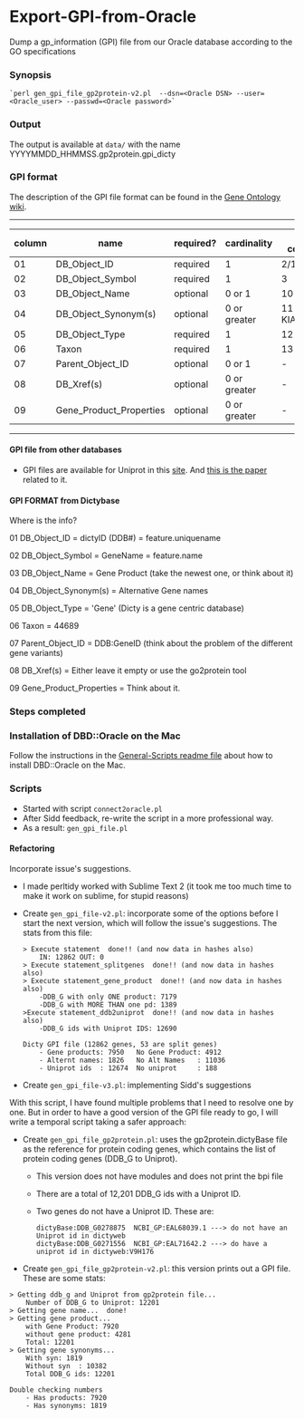 Export-GPI-from-Oracle
======================

Dump a gp_information (GPI) file from our Oracle database according to the GO specifications

### Synopsis

```
`perl gen_gpi_file_gp2protein-v2.pl  --dsn=<Oracle DSN> --user=<Oracle_user> --passwd=<Oracle password>`
```

### Output
The output is available at `data/` with the name YYYYMMDD_HHMMSS.gp2protein.gpi_dicty

### GPI format

The description of the GPI file format can be found in the [Gene Ontology wiki](http://wiki.geneontology.org/index.php/Final_GPAD_and_GPI_file_format).

***
column | name                    | required? | cardinality  | GAF column  | Example for UniProt | Example for WormBase
-------| ----------------        | --------- | -----------  |  ---------  |  ------------------ | --------------------
01     | DB_Object_ID            | required  | 1            | 2/17        | Q4VCS5-1            | WBGene00000035
02     | DB_Object_Symbol        | required  | 1            | 3           | AMOT                | ace-1
03     | DB_Object_Name          | optional  | 0 or 1       | 10          | Angiomotin
04     | DB_Object_Synonym(s)    | optional  | 0 or greater | 11 KIAA1071 | AMOT                | ACE1
05     | DB_Object_Type          | required  | 1            | 12          | protein             | gene
06     | Taxon                   | required  | 1            | 13          | taxon:9606          | taxon:6239
07     | Parent_Object_ID        | optional  | 0 or 1       | -           | UniProtKB:Q4VCS5    | WB:WBGene00000035
08     | DB_Xref(s)              | optional  | 0 or greater | -           | -                   | UniProtKB:P38433
09     | Gene_Product_Properties | optional  | 0 or greater | -           | See Note 4 below	
***

#### GPI file from other databases
- GPI files are available for Uniprot in this [site](ftp://ftp.ebi.ac.uk/pub/databases/GO/goa/UNIPROT/). And [this is the paper](http://www.ncbi.nlm.nih.gov/pmc/articles/PMC3245010/) related to it.

#### GPI FORMAT from Dictybase
Where is the info?

01 DB_Object_ID = dictyID (DDB#) = feature.uniquename

02 DB_Object_Symbol = GeneName = feature.name

03 DB_Object_Name = Gene Product (take the newest one, or think about it)

04 DB_Object_Synonym(s) = Alternative Gene names

05 DB_Object_Type = 'Gene' (Dicty is a gene centric database)

06 Taxon = 44689

07 Parent_Object_ID = DDB:GeneID (think about the problem of the different gene variants)

08 DB_Xref(s) = Either leave it empty or use the go2protein tool

09 Gene_Product_Properties = Think about it.


### Steps completed

### Installation of DBD::Oracle on the Mac
Follow the instructions in the [General-Scripts readme file](https://github.com/dictyBase/General-Scripts/blob/master/README.md) about how to install DBD::Oracle on the Mac.

### Scripts
* Started with script ``connect2oracle.pl``
* After Sidd feedback, re-write the script in a more professional way. 
* As a result: ``gen_gpi_file.pl``

#### Refactoring
Incorporate issue's suggestions. 

* I made perltidy worked with Sublime Text 2 (it took me too much time to make it work on sublime, for stupid reasons)

* Create ``gen_gpi_file-v2.pl``: incorporate some of the options before I start the next version, which will follow the issue's suggestions. The stats from this file:

	```
	> Execute statement  done!! (and now data in hashes also)
		IN: 12862 OUT: 0
	> Execute statement_splitgenes  done!! (and now data in hashes also)
	> Execute statement_gene_product  done!! (and now data in hashes also)
		-DDB_G with only ONE product: 7179
		-DDB_G with MORE THAN one pd: 1389
	>Execute statement_ddb2uniprot  done!! (and now data in hashes also)
		-DDB_G ids with Uniprot IDS: 12690

	Dicty GPI file (12862 genes, 53 are split genes)
		- Gene products: 7950 	No Gene Product: 4912
		- Alternt names: 1826 	No Alt Names   : 11036
		- Uniprot ids  : 12674 	No uniprot     : 188
	```

* Create ``gen_gpi_file-v3.pl``: implementing Sidd's suggestions

With this script, I have found multiple problems that I need to resolve one by one. But in order to have a good version of the GPI file ready to go, I will write a temporal script taking a safer approach:

* Create ``gen_gpi_file_gp2protein.pl``: uses the gp2protein.dictyBase file as the reference for protein coding genes, which contains the list of protein coding genes (DDB_G to Uniprot).
	* This version does not have modules and does not print the bpi file 
	* There are a total of 12,201 DDB_G ids with a Uniprot ID.
	* Two genes do not have a Uniprot ID. These are: 
	
		```
		dictyBase:DDB_G0278875	NCBI_GP:EAL68039.1 ---> do not have an Uniprot id in dictyweb
		dictyBase:DDB_G0271556	NCBI_GP:EAL71642.2 ---> do have a uniprot id in dictyweb:V9H176 
		```
* Create ``gen_gpi_file_gp2protein-v2.pl``: this version prints out a GPI file. These are some stats:
	
```
> Getting ddb_g and Uniprot from gp2protein file...
	Number of DDB_G to Uniprot: 12201
> Getting gene name...  done!
> Getting gene product...
	with Gene Product: 7920
	without gene product: 4281
	Total: 12201
> Getting gene synonyms...
	With syn: 1819
	Without syn  : 10382
	Total DDB_G ids: 12201

Double checking numbers
	- Has products: 7920
	- Has synonyms: 1819
```




